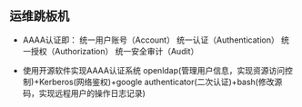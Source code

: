## 运维跳板机  
* AAAA认证即：
  统一用户账号（Account）
  统一认证（Authentication）
  统一授权（Authorization）
  统一安全审计（Audit）  

* 使用开源软件实现AAAA认证系统
openldap(管理用户信息，实现资源访问控制)+Kerberos(网络鉴权)+google authenticator(二次认证)+bash(修改源码，实现远程用户的操作日志记录)

 
